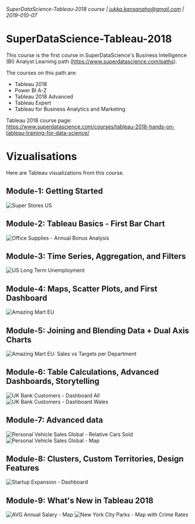 _SuperDataScience-Tableau-2018 course | jukka.kansanaho@gmail.com | 2019-010-07_

# SuperDataScience-Tableau-2018

This course is the first course in SuperDataScience's Business Intelligence (BI) Analyst Learning path (https://www.superdatascience.com/paths).

The courses on this path are:
* Tableau 2018
* Power BI A-Z
* Tableau 2018 Advanced
* Tableau Expert
* Tableau for Business Analytics and Marketing

Tableau 2018 course page: https://www.superdatascience.com/courses/tableau-2018-hands-on-tableau-training-for-data-science/

# Vizualisations
Here are Tableau visualizations from this course.

## Module-1: Getting Started
![Super Stores US](./pics/Tableau-2018-M1-Pic1.png)

## Module-2: Tableau Basics - First Bar Chart
![Office Supplies - Annual Bonus Analysis](./pics/Tableau-2018-M2-Pic1.png)

## Module-3: Time Series, Aggregation, and Filters
![US Long Term Unemployment](./pics/Tableau-2018-M3-Pic1.png)

## Module-4: Maps, Scatter Plots, and First Dashboard
![Amazing Mart EU](./pics/Tableau-2018-M4-Pic1.png)

## Module-5: Joining and Blending Data + Dual Axis Charts
![Amazing Mart EU: Sales vs Targets per Department](./pics/Tableau-2018-M5-Pic1.png)

## Module-6: Table Calculations, Advanced Dashboards, Storytelling
![UK Bank Customers - Dashboard All](./pics/Tableau-2018-M6-Pic1.png)
![UK Bank Customers - Dashboard Wales](./pics/Tableau-2018-M6-Pic2.png)

## Module-7: Advanced data
![Personal Vehicle Sales Global - Relative Cars Sold](./pics/Tableau-2018-M7-Pic1.png)
![Personal Vehicle Sales Global - Map](./pics/Tableau-2018-M7-Pic2.png)

## Module-8: Clusters, Custom Territories, Design Features
![Startup Expansion - Dashboard](./pics/Tableau-2018-M8-Pic1.png)

## Module-9: What's New in Tableau 2018
![AVG Annual Salary - Map](./pics/Tableau-2018-M9-Pic1.png)
![New York City Parks - Map with Crime Rates](./pics/Tableau-2018-M9-Pic2.png)
